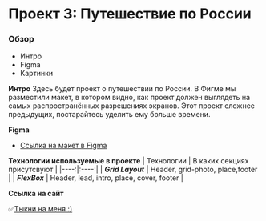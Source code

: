 # Проект 3: Путешествие по России

### Обзор
* Интро
* Figma
* Картинки

**Интро**
Здесь будет проект о путешествии по России.
В Фигме мы разместили макет, в котором видно, как проект должен выглядеть на самых распространённых разрешениях экранов.
Этот проект сложнее предыдущих, постарайтесь уделить ему больше времени.

**Figma**

* [Ссылка на макет в Figma](https://www.figma.com/file/5S2WSbEFL6awjVWJ0NWL8Q/Sprint-3_-Russia-_-desktop-mobile?node-id=28503%3A0)

**Технологии используемые в проекте**
 | Технологии | В каких секциях присутсвуют |
|----:|:----:|
| ***Grid Layout*** |  Header, grid-photo, place,footer | 
| ***FlexBox*** |  Header, lead, intro, place, cover, footer |

**Ссылка на сайт**

:white_check_mark:[Тыкни на меня :)](https://demid3000.github.io/russian-travel/)


